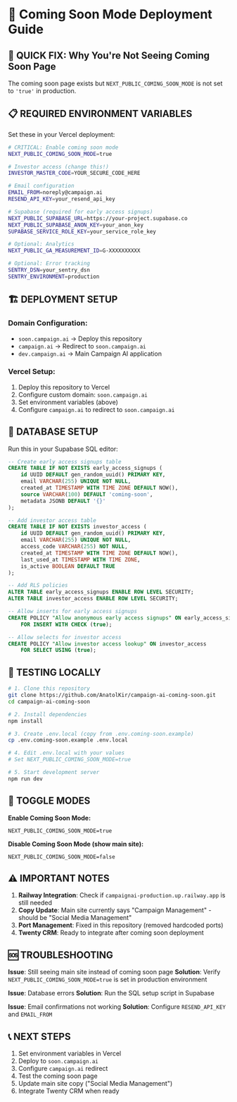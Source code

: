 # 🚀 Coming Soon Mode Deployment Guide

## 🎯 **QUICK FIX: Why You're Not Seeing Coming Soon Page**

The coming soon page exists but `NEXT_PUBLIC_COMING_SOON_MODE` is not set to `'true'` in production.

## 📋 **REQUIRED ENVIRONMENT VARIABLES**

Set these in your Vercel deployment:

```bash
# CRITICAL: Enable coming soon mode
NEXT_PUBLIC_COMING_SOON_MODE=true

# Investor access (change this!)
INVESTOR_MASTER_CODE=YOUR_SECURE_CODE_HERE

# Email configuration
EMAIL_FROM=noreply@campaign.ai
RESEND_API_KEY=your_resend_api_key

# Supabase (required for early access signups)
NEXT_PUBLIC_SUPABASE_URL=https://your-project.supabase.co
NEXT_PUBLIC_SUPABASE_ANON_KEY=your_anon_key
SUPABASE_SERVICE_ROLE_KEY=your_service_role_key

# Optional: Analytics
NEXT_PUBLIC_GA_MEASUREMENT_ID=G-XXXXXXXXXX

# Optional: Error tracking
SENTRY_DSN=your_sentry_dsn
SENTRY_ENVIRONMENT=production
```

## 🏗️ **DEPLOYMENT SETUP**

### **Domain Configuration:**
- `soon.campaign.ai` → Deploy this repository
- `campaign.ai` → Redirect to `soon.campaign.ai`
- `dev.campaign.ai` → Main Campaign AI application

### **Vercel Setup:**
1. Deploy this repository to Vercel
2. Configure custom domain: `soon.campaign.ai`
3. Set environment variables (above)
4. Configure `campaign.ai` to redirect to `soon.campaign.ai`

## 💾 **DATABASE SETUP**

Run this in your Supabase SQL editor:

```sql
-- Create early access signups table
CREATE TABLE IF NOT EXISTS early_access_signups (
    id UUID DEFAULT gen_random_uuid() PRIMARY KEY,
    email VARCHAR(255) UNIQUE NOT NULL,
    created_at TIMESTAMP WITH TIME ZONE DEFAULT NOW(),
    source VARCHAR(100) DEFAULT 'coming-soon',
    metadata JSONB DEFAULT '{}'
);

-- Add investor access table
CREATE TABLE IF NOT EXISTS investor_access (
    id UUID DEFAULT gen_random_uuid() PRIMARY KEY,
    email VARCHAR(255) UNIQUE NOT NULL,
    access_code VARCHAR(255) NOT NULL,
    created_at TIMESTAMP WITH TIME ZONE DEFAULT NOW(),
    last_used_at TIMESTAMP WITH TIME ZONE,
    is_active BOOLEAN DEFAULT TRUE
);

-- Add RLS policies
ALTER TABLE early_access_signups ENABLE ROW LEVEL SECURITY;
ALTER TABLE investor_access ENABLE ROW LEVEL SECURITY;

-- Allow inserts for early access signups
CREATE POLICY "Allow anonymous early access signups" ON early_access_signups
    FOR INSERT WITH CHECK (true);

-- Allow selects for investor access
CREATE POLICY "Allow investor access lookup" ON investor_access
    FOR SELECT USING (true);
```

## 🔧 **TESTING LOCALLY**

```bash
# 1. Clone this repository
git clone https://github.com/AnatolKir/campaign-ai-coming-soon.git
cd campaign-ai-coming-soon

# 2. Install dependencies
npm install

# 3. Create .env.local (copy from .env.coming-soon.example)
cp .env.coming-soon.example .env.local

# 4. Edit .env.local with your values
# Set NEXT_PUBLIC_COMING_SOON_MODE=true

# 5. Start development server
npm run dev
```

## 🔄 **TOGGLE MODES**

**Enable Coming Soon Mode:**
```
NEXT_PUBLIC_COMING_SOON_MODE=true
```

**Disable Coming Soon Mode (show main site):**
```
NEXT_PUBLIC_COMING_SOON_MODE=false
```

## ⚠️ **IMPORTANT NOTES**

1. **Railway Integration**: Check if `campaignai-production.up.railway.app` is still needed
2. **Copy Update**: Main site currently says "Campaign Management" - should be "Social Media Management"
3. **Port Management**: Fixed in this repository (removed hardcoded ports)
4. **Twenty CRM**: Ready to integrate after coming soon deployment

## 🆘 **TROUBLESHOOTING**

**Issue**: Still seeing main site instead of coming soon page
**Solution**: Verify `NEXT_PUBLIC_COMING_SOON_MODE=true` is set in production environment

**Issue**: Database errors
**Solution**: Run the SQL setup script in Supabase

**Issue**: Email confirmations not working
**Solution**: Configure `RESEND_API_KEY` and `EMAIL_FROM`

## 📞 **NEXT STEPS**

1. Set environment variables in Vercel
2. Deploy to `soon.campaign.ai`
3. Configure `campaign.ai` redirect
4. Test the coming soon page
5. Update main site copy ("Social Media Management")
6. Integrate Twenty CRM when ready 